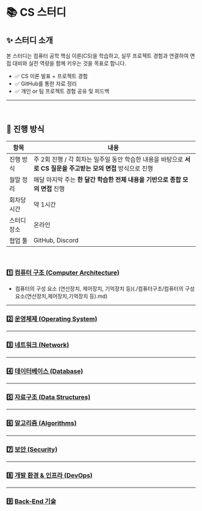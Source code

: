 # 📚 CS 스터디 

## ✨ 스터디 소개
본 스터디는 컴퓨터 공학 핵심 이론(CS)을 학습하고, 실무 프로젝트 경험과 연결하여 면접 대비와 실전 역량을 함께 키우는 것을 목표로 합니다.

- ✅ CS 이론 발표 + 프로젝트 경험
- ✅ GitHub를 통한 자료 정리
- ✅ 개인 or 팀 프로젝트 경험 공유 및 피드백
---
</br>

## 📆 진행 방식

| 항목 | 내용 |
|------|------|
| 진행 방식 | 주 2회 진행 / 각 회차는 일주일 동안 학습한 내용을 바탕으로 **서로 CS 질문을 주고받는 모의 면접** 방식으로 진행 |
| 월말 정리 | 매달 마지막 주는 **한 달간 학습한 전체 내용을 기반으로 종합 모의 면접** 진행 |
| 회차당 시간 | 약 1시간 |
| 스터디 장소 | 온라인 |
| 협업 툴 | GitHub, Discord |

</br>

### 1️⃣ [컴퓨터 구조 (Computer Architecture)](./컴퓨터구조)
- 컴퓨터의 구성 요소 (연산장치, 제어장치, 기억장치 등)(./컴퓨터구조/컴퓨터의 구성 요소(연산장치,제어장치,기억장치 등).md)

---

### 2️⃣ [운영체제 (Operating System)](./OperatingSystem/README.md)

---

### 3️⃣ [네트워크 (Network)](./Network/README.md)

---

### 4️⃣ [데이터베이스 (Database)](./Database/README.md)

---

### 5️⃣ [자료구조 (Data Structures)](./DataStructures/README.md)

---

### 6️⃣ [알고리즘 (Algorithms)](./Algorithms/README.md)

---

### 7️⃣ [보안 (Security)](./Security/README.md)

---

### 8️⃣ [개발 환경 & 인프라 (DevOps)](./DevOps/README.md)

---

### 9️⃣ [Back-End 기술](./Backend/README.md)

